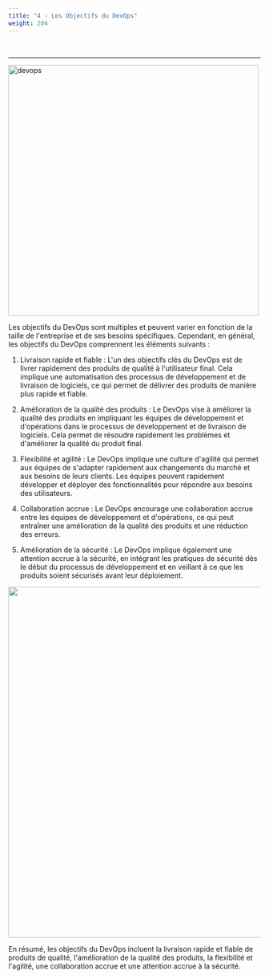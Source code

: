 ```yaml
---
title: "4 - Les Objectifs du DevOps"
weight: 204
---
```


<td>&nbsp;</td>


----------

<img src="../../images/devops.png" title="devops" width="500"/>


Les objectifs du DevOps sont multiples et peuvent varier en fonction de la taille de l'entreprise et de ses besoins spécifiques. Cependant, en général, les objectifs du DevOps comprennent les éléments suivants :

  1. Livraison rapide et fiable : L'un des objectifs clés du DevOps est de livrer rapidement des produits de qualité à l'utilisateur final. Cela implique une automatisation des processus de développement et de livraison de logiciels, ce qui permet de délivrer des produits de manière plus rapide et fiable.

  2. Amélioration de la qualité des produits : Le DevOps vise à améliorer la qualité des produits en impliquant les équipes de développement et d'opérations dans le processus de développement et de livraison de logiciels. Cela permet de résoudre rapidement les problèmes et d'améliorer la qualité du produit final.

  3. Flexibilité et agilité : Le DevOps implique une culture d'agilité qui permet aux équipes de s'adapter rapidement aux changements du marché et aux besoins de leurs clients. Les équipes peuvent rapidement développer et déployer des fonctionnalités pour répondre aux besoins des utilisateurs.

  4. Collaboration accrue : Le DevOps encourage une collaboration accrue entre les équipes de développement et d'opérations, ce qui peut entraîner une amélioration de la qualité des produits et une réduction des erreurs.

  5. Amélioration de la sécurité : Le DevOps implique également une attention accrue à la sécurité, en intégrant les pratiques de sécurité dès le début du processus de développement et en veillant à ce que les produits soient sécurisés avant leur déploiement.

<img src="../../images/continuous_delivery.png" width="700"/>

En résumé, les objectifs du DevOps incluent la livraison rapide et fiable de produits de qualité, l'amélioration de la qualité des produits, la flexibilité et l'agilité, une collaboration accrue et une attention accrue à la sécurité.